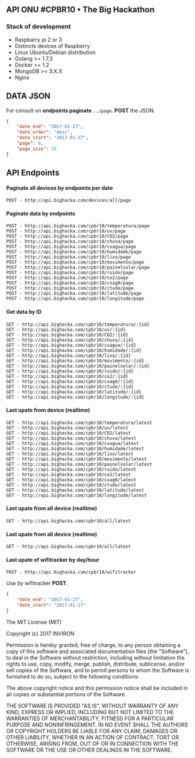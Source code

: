 ## API ONU #CPBR10 • The Big Hackathon

### Stack of development
- Raspbarry pi 2 or 3
- Distincts devices of Raspberry
- Linux Ubuntu/Debian distribution
- Golang >= 1.7.3
- Docker >= 1.2
- MongoDB >= 3.X.X
- Nginx

## DATA JSON
For consult on **endpoints paginate** `../page`. **POST** the JSON.
```json
{
    "date_end": "2017-01-27", 
    "date_order": "desc", 
    "date_start": "2017-01-27", 
    "page": 0, 
    "page_size": 25
}
```

## API Endpoints

#### Paginate all devices by endpoints per date
```
POST - http://api.bighacka.com/devices/all/page
```

#### Paginate data by endpoints
```
POST - http://api.bighacka.com/cpbr10/temperatura/page
POST - http://api.bighacka.com/cpbr10/uv/page
POST - http://api.bighacka.com/cpbr10/CO2/page
POST - http://api.bighacka.com/cpbr10/chuva/page
POST - http://api.bighacka.com/cpbr10/cxagua/page
POST - http://api.bighacka.com/cpbr10/humidade/page
POST - http://api.bighacka.com/cpbr10/lixo/page
POST - http://api.bighacka.com/cpbr10/movimento/page
POST - http://api.bighacka.com/cpbr10/painelsolar/page
POST - http://api.bighacka.com/cpbr10/ruido/page
POST - http://api.bighacka.com/cpbr10/co2/page
POST - http://api.bighacka.com/cpbr10/cxag0/page
POST - http://api.bighacka.com/cpbr10/ctude/page
POST - http://api.bighacka.com/cpbr10/latitude/page
POST - http://api.bighacka.com/cpbr10/longitude/page
```

#### Get data by ID
```
GET - http://api.bighacka.com/cpbr10/temperatura/:{id}
GET - http://api.bighacka.com/cpbr10/uv/:{id}
GET - http://api.bighacka.com/cpbr10/CO2/:{id}
GET - http://api.bighacka.com/cpbr10/chuva/:{id}
GET - http://api.bighacka.com/cpbr10/cxagua/:{id}
GET - http://api.bighacka.com/cpbr10/humidade/:{id}
GET - http://api.bighacka.com/cpbr10/lixo/:{id}
GET - http://api.bighacka.com/cpbr10/movimento/:{id}
GET - http://api.bighacka.com/cpbr10/painelsolar/:{id}
GET - http://api.bighacka.com/cpbr10/ruido/:{id}
GET - http://api.bighacka.com/cpbr10/co2/:{id}
GET - http://api.bighacka.com/cpbr10/cxag0/:{id}
GET - http://api.bighacka.com/cpbr10/ctude/:{id}
GET - http://api.bighacka.com/cpbr10/latitude/:{id}
GET - http://api.bighacka.com/cpbr10/longitude/:{id}
```

#### Last upate from device (realtime)
```
GET - http://api.bighacka.com/cpbr10/temperatura/latest
GET - http://api.bighacka.com/cpbr10/uv/latest
GET - http://api.bighacka.com/cpbr10/CO2/latest
GET - http://api.bighacka.com/cpbr10/chuva/latest
GET - http://api.bighacka.com/cpbr10/cxagua/latest
GET - http://api.bighacka.com/cpbr10/humidade/latest
GET - http://api.bighacka.com/cpbr10/lixo/latest
GET - http://api.bighacka.com/cpbr10/movimento/latest
GET - http://api.bighacka.com/cpbr10/painelsolar/latest
GET - http://api.bighacka.com/cpbr10/ruido/latest
GET - http://api.bighacka.com/cpbr10/co2/latest
GET - http://api.bighacka.com/cpbr10/cxag0/latest
GET - http://api.bighacka.com/cpbr10/ctude/latest
GET - http://api.bighacka.com/cpbr10/latitude/latest
GET - http://api.bighacka.com/cpbr10/longitude/latest
```

#### Last upate from all device (realtime)
```
GET - http://api.bighacka.com/cpbr10/all/latest
```

#### Last upate from all device (realtime)
```
GET - http://api.bighacka.com/cpbr10/all/latest
```

#### Last upate of wifitracker by day/hour
```
POST - http://api.bighacka.com/cpbr10/wifitracker
```
Use by wifitracker **POST**.
```json
{
    "date_end": "2017-01-27", 
    "date_start": "2017-01-27" 
}
```


The MIT License (MIT)

Copyright (c) 2017 INVIRON

Permission is hereby granted, free of charge, to any person obtaining a copy
of this software and associated documentation files (the "Software"), to deal
in the Software without restriction, including without limitation the rights
to use, copy, modify, merge, publish, distribute, sublicense, and/or sell
copies of the Software, and to permit persons to whom the Software is
furnished to do so, subject to the following conditions:

The above copyright notice and this permission notice shall be included in all
copies or substantial portions of the Software.

THE SOFTWARE IS PROVIDED "AS IS", WITHOUT WARRANTY OF ANY KIND, EXPRESS OR
IMPLIED, INCLUDING BUT NOT LIMITED TO THE WARRANTIES OF MERCHANTABILITY,
FITNESS FOR A PARTICULAR PURPOSE AND NONINFRINGEMENT. IN NO EVENT SHALL THE
AUTHORS OR COPYRIGHT HOLDERS BE LIABLE FOR ANY CLAIM, DAMAGES OR OTHER
LIABILITY, WHETHER IN AN ACTION OF CONTRACT, TORT OR OTHERWISE, ARISING FROM,
OUT OF OR IN CONNECTION WITH THE SOFTWARE OR THE USE OR OTHER DEALINGS IN THE
SOFTWARE.
